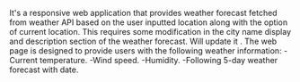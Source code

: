 It's a responsive web application that provides weather forecast fetched from weather API based on the user inputted location along with the option of current location.
This requires some modification in the city name display and description section of the weather forecast. Will update it .
The web page is designed to provide users with the following weather information:
-Current temperature.
-Wind speed.
-Humidity.
-Following 5-day weather forecast with date.
